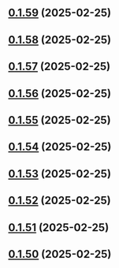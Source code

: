## [0.1.59](https://github.com/binary-braids/terraform-oracle/compare/v0.1.58...v0.1.59) (2025-02-25)



## [0.1.58](https://github.com/binary-braids/terraform-oracle/compare/v0.1.57...v0.1.58) (2025-02-25)



## [0.1.57](https://github.com/binary-braids/terraform-oracle/compare/v0.1.56...v0.1.57) (2025-02-25)



## [0.1.56](https://github.com/binary-braids/terraform-oracle/compare/v0.1.55...v0.1.56) (2025-02-25)



## [0.1.55](https://github.com/binary-braids/terraform-oracle/compare/v0.1.54...v0.1.55) (2025-02-25)



## [0.1.54](https://github.com/binary-braids/terraform-oracle/compare/v0.1.53...v0.1.54) (2025-02-25)



## [0.1.53](https://github.com/binary-braids/terraform-oracle/compare/v0.1.52...v0.1.53) (2025-02-25)



## [0.1.52](https://github.com/binary-braids/terraform-oracle/compare/v0.1.51...v0.1.52) (2025-02-25)



## [0.1.51](https://github.com/binary-braids/terraform-oracle/compare/v0.1.50...v0.1.51) (2025-02-25)



## [0.1.50](https://github.com/binary-braids/terraform-oracle/compare/v0.1.49...v0.1.50) (2025-02-25)



